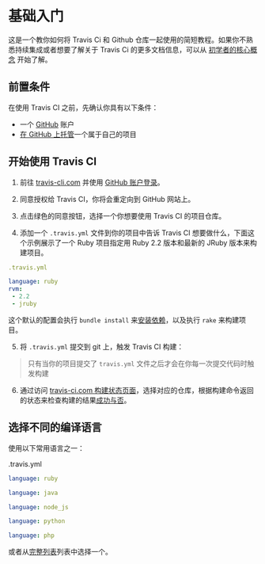 # 基础入门

这是一个教你如何将 Travis Ci 和 Github 仓库一起使用的简短教程。如果你不熟悉持续集成或者想要了解关于 Travis Ci 的更多文档信息，可以从 [初学者的核心概念](https://docs.travis-ci.com/user/for-beginners) 开始了解。

## 前置条件

在使用 Travis CI 之前，先确认你具有以下条件：

* 一个 [GitHub](https://github.com/) 账户
* [在 GitHub 上托管](https://help.github.com/categories/importing-your-projects-to-github/)一个属于自己的项目

## 开始使用 Travis CI

1. 前往 [travis-cli.com](https://travis-ci.com/) 并使用 [GitHub 账户登录](https://travis-ci.com/signin)。

2. 同意授权给 Travis CI，你将会重定向到 GitHub 网站上。

3. 点击绿色的同意按钮，选择一个你想要使用 Travis CI 的项目仓库。

4. 添加一个 `.travis.yml` 文件到你的项目中告诉 Travis CI 想要做什么，下面这个示例展示了一个 Ruby 项目指定用 Ruby 2.2 版本和最新的 JRuby 版本来构建项目。

```YAML
.travis.yml

language: ruby
rvm:
 - 2.2
 - jruby
```

这个默认的配置会执行 `bundle install` 来[安装依赖](https://docs.travis-ci.com/user/customizing-the-build/#Customizing-the-Installation-Step)，以及执行 `rake` 来构建项目。

5.  将 `.travis.yml` 提交到 git 上，触发 Travis CI 构建：

> 只有当你的项目提交了 `travis.yml` 文件之后才会在你每一次提交代码时触发构建

6. 通过访问 [travis-ci.com 构建状态页面](https://travis-ci.com/auth)，选择对应的仓库，根据构建命令返回的状态来检查构建的结果[成功与否](https://docs.travis-ci.com/user/customizing-the-build/#Breaking-the-Build)。

## 选择不同的编译语言

使用以下常用语言之一：

.travis.yml

```YAML
language: ruby
```

```YAML
language: java
```

```YAML
language: node_js
```

```YAML
language: python
```

```YAML
language: php
```

或者从[完整列表](https://docs.travis-ci.com/user/languages/)列表中选择一个。



